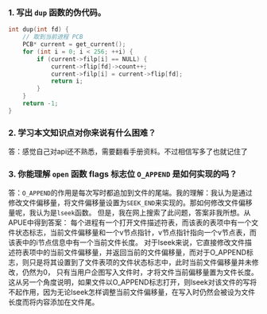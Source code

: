 

### 1. 写出 `dup` 函数的伪代码。

```c
int dup(int fd) {
    // 取到当前进程 PCB
    PCB* current = get_current();
    for (int i = 0; i < 256; ++i) {
        if (current->filp[i] == NULL) {
            current->flip[fd]->count++;
            current->filp[i] = current->flip[fd];
            return i;
        }
    }
    return -1;
}
```

### 2. 学习本文知识点对你来说有什么困难？

答：感觉自己对api还不熟悉，需要翻看手册资料。不过相信写多了也就记住了

### 3. 你能理解 `open` 函数 flags 标志位 `O_APPEND` 是如何实现的吗？

答：`O_APPEND`的作用是每次写时都追加到文件的尾端。我的理解：我认为是通过修改文件偏移量，将文件偏移量设置为`SEEK_END`来实现的。那如何修改文件偏移量呢，我认为是`lseek`函数。
    但是，我在网上搜索了此问题，答案非我所想。从APUE中得到答案：
    每个进程有一个打开文件描述符表，而该表的表项中有一个文件状态标志，当前文件偏移量和一个v节点指针，v节点指针指向一个v节点表，而该表中的i节点信息中有一个当前文件长度。
    对于lseek来说，它直接修改文件描述符表项中的当前文件偏移量，并返回当前的文件偏移量，而对于O_APPEND标志，则只是将其设置到了文件表项的文件状态标志中，此时当前文件偏移量并未修改，仍然为0，
    只有当用户企图写入文件时，才将文件当前偏移量置为文件长度。这从另一个角度说明，如果文件以O_APPEND标志打开，则lseek对该文件的写将不起作用，因为无论lseek怎样调整当前文件偏移量，在写入时仍然会被设为文件长度而将内容添加在文件尾。



